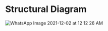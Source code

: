 # Structural Diagram

![WhatsApp Image 2021-12-02 at 12 12 26 AM](https://user-images.githubusercontent.com/94236917/144301208-f3f3aad3-e1a0-47c9-b4cf-818f1b3563d9.jpeg)
